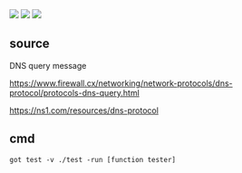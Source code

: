 
<img src="https://img.shields.io/github/last-commit/nahuelmol/godns"/>
<img src="https://img.shields.io/github/languages/code-size/nahuelmol/godns"/>
<img src="https://img.shields.io/github/languages/top/nahuelmol/godns"/>

## source

DNS query message

https://www.firewall.cx/networking/network-protocols/dns-protocol/protocols-dns-query.html

https://ns1.com/resources/dns-protocol

## cmd

```
got test -v ./test -run [function tester]
```
